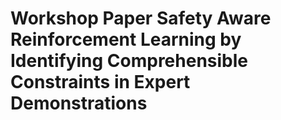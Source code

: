 # Workshop Paper Safety Aware Reinforcement Learning by Identifying Comprehensible Constraints in Expert Demonstrations

